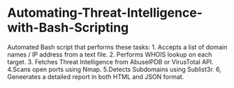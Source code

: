 # Automating-Threat-Intelligence-with-Bash-Scripting
Automated Bash script that performs these tasks: 1. Accepts a list of domain names / IP address from a text file. 2. Performs WHOIS lookup on each target. 3. Fetches Threat Intelligence from AbuseIPDB or VirusTotal API. 4.Scans open ports using Nmap. 5.Detects Subdomains using Sublist3r. 6, Geneerates a detailed report in both HTML and JSON format.
